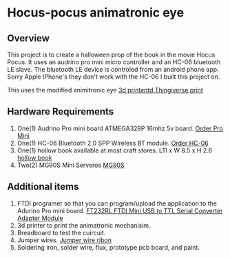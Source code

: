 # Hocus-pocus animatronic eye

## Overview
This project is to create a halloween prop of the book in the movie Hocus Pocus. It uses an audrino pro mini micro controller and an HC-06 bluetooth LE slave. The bluetooth LE device is controled from an android phone app. Sorry Apple IPhone's they don't work with the HC-06 I built this project on.

This uses the modified animitronic eye [3d printentd Thingiverse print](https://www.thingiverse.com/thing:3190570)

## Hardware Requirements
1. One(1) Audrino Pro mini board ATMEGA328P 16mhz 5v board. [Order Pro Mini](https://smile.amazon.com/gp/product/B015MGHLNA/ref=ppx_yo_dt_b_asin_title_o06_s02?ie=UTF8&psc=1)
1. One(1) HC-06 Bluetooth 2.0 SPP Wireless BT module. [Order HC-06](https://smile.amazon.com/gp/product/B074J5WMH1/ref=ppx_yo_dt_b_asin_title_o06_s01?ie=UTF8&psc=1)
1. One(1) hollow book available at most craft stores. L11 x W 8.5 x H 2.6 [hollow book](https://www.michaels.com/medium-yellow-and-pink-floral-book-box-by-ashland/10617554.html)
1. Two(2) MG90S Mini Serveros [MG90S](https://www.amazon.com/gp/product/B07S85BC41/ref=ppx_yo_dt_b_asin_title_o08_s00?ie=UTF8&psc=1)

## Additional items
1. FTDI programer so that you can program/upload the application to the Adurino Pro mini board. [FT232RL FTDI Mini USB to TTL Serial Converter Adapter Module](https://www.amazon.com/gp/product/B00IJXZQ7C/ref=ppx_yo_dt_b_asin_title_o06_s00?ie=UTF8&psc=1)
2. 3d printer to print the animatronic mechanisim.
3. Breadboard to test the cuircuit.
4. Jumper wires. [Jumper wire ribon](https://www.amazon.com/gp/product/B01EV70C78/ref=ppx_yo_dt_b_asin_title_o06_s02?ie=UTF8&psc=1)
5. Soldering iron, solder wire, flux, prototype pcb board, and paint.




